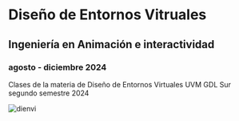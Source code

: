 # Diseño de Entornos Vitruales
## Ingeniería en Animación e interactividad
### agosto - diciembre 2024
Clases de la materia de Diseño de Entornos Virtuales UVM GDL Sur segundo semestre 2024

![dienvi](https://github.com/user-attachments/assets/c6f30eee-d239-4555-9f95-c1c27d2bc4b6)
